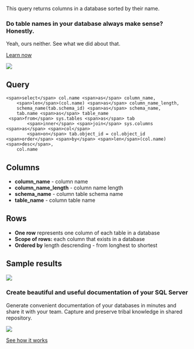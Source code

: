 This query returns columns in a database sorted by their name.

### Do table names in your database always make sense? Honestly.

Yeah, ours neither. See what we did about that.

[Learn now](https://dataedo.com/blog/confused-when-trying-to-work-with-databases?cta=kb-query-table-names)

[![](https://dataedo.com/asset/img/markdown/docs/test-article/edca6a29318bb7640068f5c69a5af4ba.png#center)](https://dataedo.com/blog/confused-when-trying-to-work-with-databases?cta=kb-query-table-names)

## Query

```
<span>select</span> col.name <span>as</span> column_name,
    <span>len</span>(col.name) <span>as</span> column_name_length,
    schema_name(tab.schema_id) <span>as</span> schema_name,
    tab.name <span>as</span> table_name
 <span>from</span> sys.tables <span>as</span> tab
        <span>inner</span> <span>join</span> sys.columns <span>as</span> <span>col</span> 
        <span>on</span> tab.object_id = col.object_id
<span>order</span> <span>by</span> <span>len</span>(col.name) <span>desc</span>,
    col.name
```

## Columns

-   **column\_name** - column name
-   **column\_name\_length** - column name length
-   **schema\_name** - column table schema name
-   **table\_name** - column table name

## Rows

-   **One row** represents one column of each table in a database
-   **Scope of rows:** each column that exists in a database
-   **Ordered by** length descrending - from longhest to shortest

## Sample results

![](https://dataedo.com/asset/img/kb/query/sql-server/columns_by_length.png)

### Create beautiful and useful documentation of your SQL Server

Generate convenient documentation of your databases in minutes and share it with your team. Capture and preserve tribal knowledge in shared repository.

[![](https://dataedo.com/asset/img/markdown/docs/test-article/30c11fa4b210f11740f56e85ca8bf9c6.gif)](https://demo.dataedo.com/)

[See how it works](https://demo.dataedo.com/)